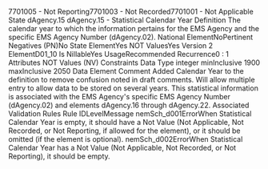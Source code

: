 

7701005 - Not Reporting7701003 - Not Recorded7701001 - Not Applicable
State
dAgency.15
dAgency.15 - Statistical Calendar Year
Definition
The calendar year to which the information pertains for the EMS Agency and the specific EMS Agency
Number (dAgency.02).
National ElementNoPertinent Negatives (PN)No
State ElementYes
NOT ValuesYes
Version 2 ElementD01_10
Is NillableYes
UsageRecommended
Recurrence0 : 1
Attributes
NOT Values (NV)
Constraints
Data Type
integer
minInclusive
1900
maxInclusive
2050
Data Element Comment
Added Calendar Year to the definition to remove confusion noted in draft comments. Will allow multiple entry to allow data to
be stored on several years. This statistical information is associated with the EMS Agency's specific EMS Agency Number
(dAgency.02) and elements dAgency.16 through dAgency.22.
Associated Validation Rules
Rule IDLevelMessage
nemSch_d001ErrorWhen Statistical Calendar Year is empty, it should have a Not Value (Not Applicable, Not
Recorded, or Not Reporting, if allowed for the element), or it should be omitted (if the element is
optional).
nemSch_d002ErrorWhen Statistical Calendar Year has a Not Value (Not Applicable, Not Recorded, or Not
Reporting), it should be empty.